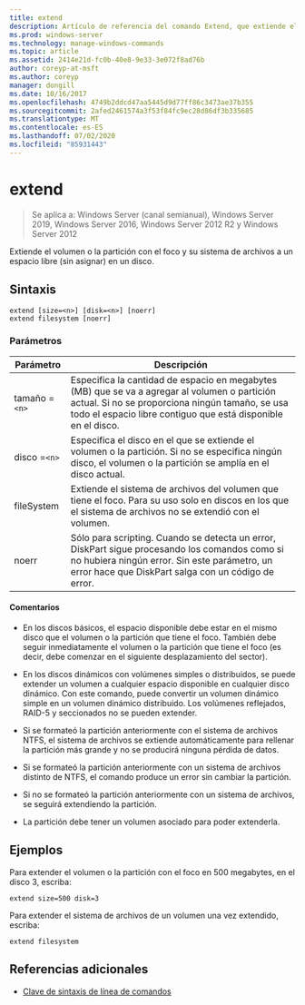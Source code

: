 ```yaml
---
title: extend
description: Artículo de referencia del comando Extend, que extiende el volumen o la partición con el foco y su sistema de archivos en un espacio libre (sin asignar) en un disco.
ms.prod: windows-server
ms.technology: manage-windows-commands
ms.topic: article
ms.assetid: 2414e21d-fc0b-40e8-9e33-3e072f8ad76b
author: coreyp-at-msft
ms.author: coreyp
manager: dongill
ms.date: 10/16/2017
ms.openlocfilehash: 4749b2ddcd47aa5445d9d77ff86c3473ae37b355
ms.sourcegitcommit: 2afed2461574a3f53f84fc9ec28d86df3b335685
ms.translationtype: MT
ms.contentlocale: es-ES
ms.lasthandoff: 07/02/2020
ms.locfileid: "85931443"
---
```

# <a name="extend"></a>extend

> Se aplica a: Windows Server (canal semianual), Windows Server 2019, Windows Server 2016, Windows Server 2012 R2 y Windows Server 2012

Extiende el volumen o la partición con el foco y su sistema de archivos a un espacio libre (sin asignar) en un disco.

## <a name="syntax"></a>Sintaxis

```
extend [size=<n>] [disk=<n>] [noerr]
extend filesystem [noerr]
```

### <a name="parameters"></a>Parámetros

| Parámetro | Descripción |
| --------- | ----------- |
| tamaño =`<n>` | Especifica la cantidad de espacio en megabytes (MB) que se va a agregar al volumen o partición actual. Si no se proporciona ningún tamaño, se usa todo el espacio libre contiguo que está disponible en el disco. |
| disco =`<n>` | Especifica el disco en el que se extiende el volumen o la partición. Si no se especifica ningún disco, el volumen o la partición se amplía en el disco actual. |
| fileSystem | Extiende el sistema de archivos del volumen que tiene el foco. Para su uso solo en discos en los que el sistema de archivos no se extendió con el volumen. |
| noerr | Sólo para scripting. Cuando se detecta un error, DiskPart sigue procesando los comandos como si no hubiera ningún error. Sin este parámetro, un error hace que DiskPart salga con un código de error. |

#### <a name="remarks"></a>Comentarios

- En los discos básicos, el espacio disponible debe estar en el mismo disco que el volumen o la partición que tiene el foco. También debe seguir inmediatamente el volumen o la partición que tiene el foco (es decir, debe comenzar en el siguiente desplazamiento del sector).

- En los discos dinámicos con volúmenes simples o distribuidos, se puede extender un volumen a cualquier espacio disponible en cualquier disco dinámico. Con este comando, puede convertir un volumen dinámico simple en un volumen dinámico distribuido. Los volúmenes reflejados, RAID-5 y seccionados no se pueden extender.

- Si se formateó la partición anteriormente con el sistema de archivos NTFS, el sistema de archivos se extiende automáticamente para rellenar la partición más grande y no se producirá ninguna pérdida de datos.

- Si se formateó la partición anteriormente con un sistema de archivos distinto de NTFS, el comando produce un error sin cambiar la partición.

- Si no se formateó la partición anteriormente con un sistema de archivos, se seguirá extendiendo la partición.

- La partición debe tener un volumen asociado para poder extenderla.

## <a name="examples"></a>Ejemplos

Para extender el volumen o la partición con el foco en 500 megabytes, en el disco 3, escriba:

```
extend size=500 disk=3
```

Para extender el sistema de archivos de un volumen una vez extendido, escriba:

```
extend filesystem
```

## <a name="additional-references"></a>Referencias adicionales

- [Clave de sintaxis de línea de comandos](command-line-syntax-key.md)
